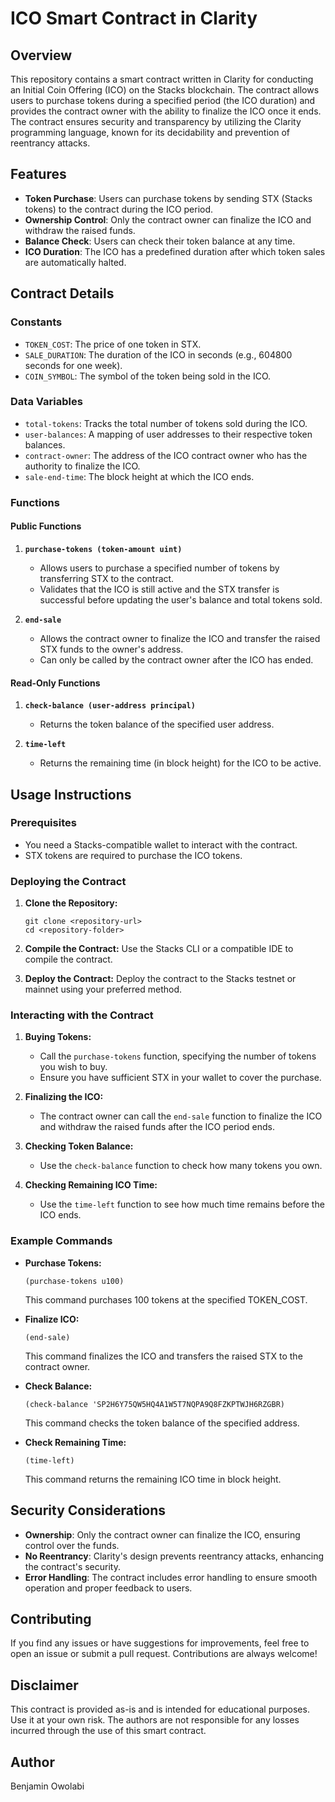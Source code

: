 # ICO Smart Contract in Clarity

## Overview

This repository contains a smart contract written in Clarity for conducting an Initial Coin Offering (ICO) on the Stacks blockchain. The contract allows users to purchase tokens during a specified period (the ICO duration) and provides the contract owner with the ability to finalize the ICO once it ends. The contract ensures security and transparency by utilizing the Clarity programming language, known for its decidability and prevention of reentrancy attacks.

## Features

- **Token Purchase**: Users can purchase tokens by sending STX (Stacks tokens) to the contract during the ICO period.
- **Ownership Control**: Only the contract owner can finalize the ICO and withdraw the raised funds.
- **Balance Check**: Users can check their token balance at any time.
- **ICO Duration**: The ICO has a predefined duration after which token sales are automatically halted.

## Contract Details

### Constants

- `TOKEN_COST`: The price of one token in STX.
- `SALE_DURATION`: The duration of the ICO in seconds (e.g., 604800 seconds for one week).
- `COIN_SYMBOL`: The symbol of the token being sold in the ICO.

### Data Variables

- `total-tokens`: Tracks the total number of tokens sold during the ICO.
- `user-balances`: A mapping of user addresses to their respective token balances.
- `contract-owner`: The address of the ICO contract owner who has the authority to finalize the ICO.
- `sale-end-time`: The block height at which the ICO ends.

### Functions

#### Public Functions

1. **`purchase-tokens (token-amount uint)`**
   - Allows users to purchase a specified number of tokens by transferring STX to the contract.
   - Validates that the ICO is still active and the STX transfer is successful before updating the user's balance and total tokens sold.

2. **`end-sale`**
   - Allows the contract owner to finalize the ICO and transfer the raised STX funds to the owner's address.
   - Can only be called by the contract owner after the ICO has ended.

#### Read-Only Functions

1. **`check-balance (user-address principal)`**
   - Returns the token balance of the specified user address.

2. **`time-left`**
   - Returns the remaining time (in block height) for the ICO to be active.

## Usage Instructions

### Prerequisites

- You need a Stacks-compatible wallet to interact with the contract.
- STX tokens are required to purchase the ICO tokens.

### Deploying the Contract

1. **Clone the Repository:**
   ```
   git clone <repository-url>
   cd <repository-folder>
   ```

2. **Compile the Contract:**
   Use the Stacks CLI or a compatible IDE to compile the contract.

3. **Deploy the Contract:**
   Deploy the contract to the Stacks testnet or mainnet using your preferred method.

### Interacting with the Contract

1. **Buying Tokens:**
   - Call the `purchase-tokens` function, specifying the number of tokens you wish to buy.
   - Ensure you have sufficient STX in your wallet to cover the purchase.

2. **Finalizing the ICO:**
   - The contract owner can call the `end-sale` function to finalize the ICO and withdraw the raised funds after the ICO period ends.

3. **Checking Token Balance:**
   - Use the `check-balance` function to check how many tokens you own.

4. **Checking Remaining ICO Time:**
   - Use the `time-left` function to see how much time remains before the ICO ends.

### Example Commands

- **Purchase Tokens:**
  ```clarity
  (purchase-tokens u100)
  ```
  This command purchases 100 tokens at the specified TOKEN_COST.

- **Finalize ICO:**
  ```clarity
  (end-sale)
  ```
  This command finalizes the ICO and transfers the raised STX to the contract owner.

- **Check Balance:**
  ```clarity
  (check-balance 'SP2H6Y75QW5HQ4A1W5T7NQPA9Q8FZKPTWJH6RZGBR)
  ```
  This command checks the token balance of the specified address.

- **Check Remaining Time:**
  ```clarity
  (time-left)
  ```
  This command returns the remaining ICO time in block height.

## Security Considerations

- **Ownership**: Only the contract owner can finalize the ICO, ensuring control over the funds.
- **No Reentrancy**: Clarity's design prevents reentrancy attacks, enhancing the contract's security.
- **Error Handling**: The contract includes error handling to ensure smooth operation and proper feedback to users.

## Contributing

If you find any issues or have suggestions for improvements, feel free to open an issue or submit a pull request. Contributions are always welcome!

## Disclaimer

This contract is provided as-is and is intended for educational purposes. Use it at your own risk. The authors are not responsible for any losses incurred through the use of this smart contract.

## Author

Benjamin Owolabi